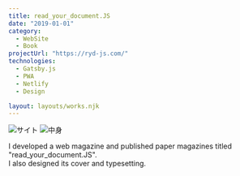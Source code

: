 ```yaml
---
title: read_your_document.JS
date: "2019-01-01"
category:
  - WebSite
  - Book
projectUrl: "https://ryd-js.com/"
technologies:
  - Gatsby.js
  - PWA
  - Netlify
  - Design

layout: layouts/works.njk
---
```


![サイト](/img/ryd/ryd.jpg)
![中身](/img/ryd/text.jpg)

I developed a web magazine and published paper magazines titled "read_your_document.JS".  
I also designed its cover and typesetting.